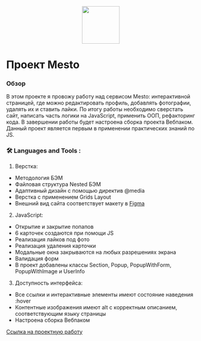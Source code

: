 <div id="header" align="center">
  <img src="https://media.giphy.com/media/ZDTbix65Me1YDNLDF3/giphy.gif" width="100"/>
</div>

# Проект Mesto

### Обзор
В этом проекте я провожу работу над сервисом Mesto: интерактивной страницей, где можно редактировать профиль, добавлять фотографии, удалять их и ставить лайки.
По итогу работы необходимо сверстать сайт, написать часть логики на JavaScript, применить ООП, рефакторинг кода. В завершении работы будет настроена сборка проекта Вебпаком. Данный проект является первым в применении практических знаний по JS.

### :hammer_and_wrench: Languages and Tools :
1. Верстка:
* Методология БЭМ
* Файловая структура Nested БЭМ
* Адаптивный дизайн с помощью директив @media
* Верстка с применением Grids Layout
* Внешний вид сайта соответствует макету в [Figma](https://www.figma.com/file/bjyvbKKJN2naO0ucURl2Z0/JavaScript.-Sprint-5?node-id=0%3A1)

2. JavaScript:
* Открытие и закрытие попапов
* 6 карточек создаются при помощи JS
* Реализация лайков под фото
* Реализация удаления карточки
* Модальные окна закрываются на любых разрешениях экрана
* Валидация форм
* В проект добавлены классы Section, Popup, PopupWithForm, PopupWithImage и UserInfo

3. Доступность интерфейса:
* Все ссылки и интерактивные элементы имеют состояние наведения :hover 
* Контентные изображения имеют alt с корректным описанием, соответствующим языку страницы
* Настроена сборка Вебпаком

 [Ссылка на проектную работу](https://JuliaKrasnova2008.github.io/mesto)